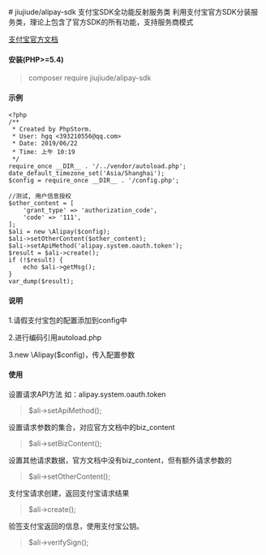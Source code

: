 ﻿﻿# jiujiude/alipay-sdk
支付宝SDK全功能反射服务类
利用支付宝官方SDK分装服务类，理论上包含了官方SDK的所有功能，支持服务商模式

[支付宝官方文档](https://docs.open.alipay.com/api)

#### 安装(PHP>=5.4)
> composer require jiujiude/alipay-sdk

#### 示例
    <?php
    /**
     * Created by PhpStorm.
     * User: hgq <393210556@qq.com>
     * Date: 2019/06/22
     * Time: 上午 10:19
     */
    require_once __DIR__ . '/../vendor/autoload.php';
    date_default_timezone_set('Asia/Shanghai');
    $config = require_once __DIR__ . '/config.php';

    //测试, 用户信息授权
    $other_content = [
    	'grant_type' => 'authorization_code',
    	'code' => '111',
    ];
    $ali = new \Alipay($config);
    $ali->setOtherContent($other_content);
    $ali->setApiMethod('alipay.system.oauth.token');
    $result = $ali->create();
    if (!$result) {
    	echo $ali->getMsg();
    }
    var_dump($result);

#### 说明
1.请假支付宝包的配置添加到config中

2.进行编码引用autoload.php

3.new \Alipay($config)，传入配置参数

#### 使用

设置请求API方法 如：alipay.system.oauth.token

> $ali->setApiMethod();

设置请求参数的集合，对应官方文档中的biz_content

> $ali->setBizContent();

设置其他请求数据，官方文档中没有biz_content，但有额外请求参数的

> $ali->setOtherContent();

支付宝请求创建，返回支付宝请求结果

> $ali->create();

验签支付宝返回的信息，使用支付宝公钥。

> $ali->verifySign();
